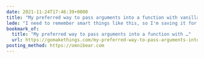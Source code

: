 ```yaml
---
date: 2021-11-24T17:46:39+0000
title: "My preferred way to pass arguments into a function with vanilla JavaScript | Go Make Things"
lede: "I need to remember smart things like this, so I'm saving it for future me, who won't have an excuse not to have remembered."
bookmark_of:
  title: "My preferred way to pass arguments into a function with …"
  url: https://gomakethings.com/my-preferred-way-to-pass-arguments-into-a-function-with-vanilla-javascript/
posting_method: https://omnibear.com
---
```


